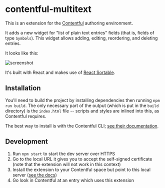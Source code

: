 # contentful-multitext

This is an extension for the [Contentful](https://www.contentful.com/) authoring environment.

It adds a new widget for "list of plain text entries" fields (that is, fields of type `Symbols`).
This widget allows adding, editing, reordering, and deleting entries.

It looks like this:

![screenshot](https://i.imgur.com/23kQz7C.png)

It's built with React and makes use of [React Sortable](https://github.com/clauderic/react-sortable-hoc).

## Installation

You'll need to build the project by installing dependencies then running `npm run build`.
The only necessary part of the output (which is put in the `build` directory) is the `index.html` file --
scripts and styles are inlined into this, as Contentful requires.

The best way to install is with the Contentful CLI;
[see their documentation](https://www.contentful.com/developers/docs/extensibility/ui-extensions/managing-a-ui-extension/).

## Development

1. Run `npm start` to start the dev server over HTTPS
2. Go to the local URL it gives you to accept the self-signed certificate
   (note that the extension will not work in this context)
3. Install the extension to your Contentful space but point to this local server
   ([see the docs](https://www.contentful.com/developers/docs/extensibility/ui-extensions/managing-a-ui-extension/#4-testing-from-a-local-development-environment))
4. Go look in Contentful at an entry which uses this extension
